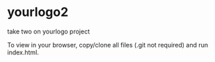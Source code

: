 # yourlogo2
take two on yourlogo project

To view in your browser, copy/clone all files (.git not required) and run index.html.

